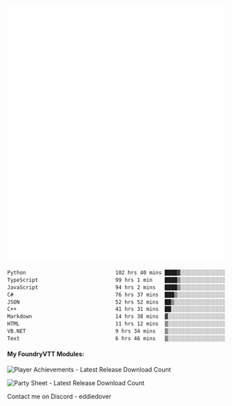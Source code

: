 
![](https://raw.githubusercontent.com/eddiedover/ghstats/master/generated/overview.svg)
![](https://raw.githubusercontent.com/eddiedover/ghstats/master/generated/languages.svg)

<!--START_SECTION:waka-->

```txt
Python                             102 hrs 40 mins ████▓░░░░░░░░░░░░░░░░░░░░   18.26 %
TypeScript                         99 hrs 1 min    ████▒░░░░░░░░░░░░░░░░░░░░   17.61 %
JavaScript                         94 hrs 2 mins   ████▒░░░░░░░░░░░░░░░░░░░░   16.72 %
C#                                 76 hrs 37 mins  ███▒░░░░░░░░░░░░░░░░░░░░░   13.62 %
JSON                               52 hrs 52 mins  ██▒░░░░░░░░░░░░░░░░░░░░░░   09.40 %
C++                                41 hrs 31 mins  ██░░░░░░░░░░░░░░░░░░░░░░░   07.38 %
Markdown                           14 hrs 38 mins  ▓░░░░░░░░░░░░░░░░░░░░░░░░   02.60 %
HTML                               11 hrs 12 mins  ▒░░░░░░░░░░░░░░░░░░░░░░░░   01.99 %
VB.NET                             9 hrs 34 mins   ▒░░░░░░░░░░░░░░░░░░░░░░░░   01.70 %
Text                               6 hrs 46 mins   ▒░░░░░░░░░░░░░░░░░░░░░░░░   01.20 %
```

<!--END_SECTION:waka-->

#### My FoundryVTT Modules:

  ![Player Achievements - Latest Release Download Count](https://img.shields.io/badge/dynamic/json?label=Player%20Achievements%20-%20Downloads@latest&query=assets%5B1%5D.download_count&url=https%3A%2F%2Fapi.github.com%2Frepos%2FEddieDover%2Ffvtt-player-achievements%2Freleases%2Flatest)

  ![Party Sheet - Latest Release Download Count](https://img.shields.io/badge/dynamic/json?label=Party%20Sheet%20-%20Downloads@latest&query=assets%5B1%5D.download_count&url=https%3A%2F%2Fapi.github.com%2Frepos%2FEddieDover%2Ffvtt-party-sheet%2Freleases%2Flatest)

<a rel="me" href="https://techhub.social/@EddieDover"></a>

Contact me on Discord - eddiedover

